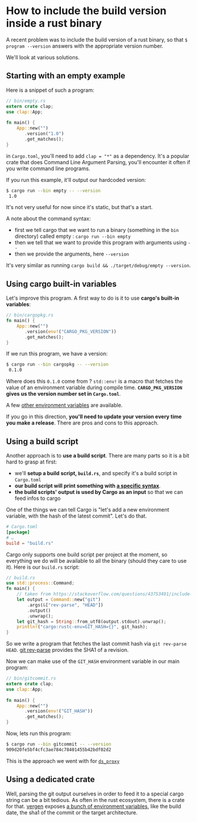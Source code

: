 # How to include the build version inside a rust binary

A recent problem was to include the build version of a rust binary, so that `$ program --version` answers with the appropriate version number.

We'll look at various solutions.

## Starting with an empty example

Here is a snippet of such a program:

```rust
// bin/empty.rs
extern crate clap; 
use clap::App; 
 
fn main() { 
    App::new("")
       .version("1.0")
       .get_matches(); 
}
```

in `Cargo.toml`, you'll need to add `clap = "*"` as a dependency. It's a popular crate that does Command Line Argument Parsing, you'll encounter it often if you write command line programs.

If you run this example, it'll output our hardcoded version:

```bash
$ cargo run --bin empty -- --version
 1.0
```

It's not very useful for now since it's static, but that's a start.

A note about the command syntax: 

 - first we tell cargo that we want to run a binary (something in the `bin` directory) called empty : `cargo run --bin empty`
 - then we tell that we want to provide this program with arguments using `--`
 - then we provide the arguments, here `--version`

It's very similar as running `cargo build && ./target/debug/empty --version`.

## Using cargo built-in variables

Let's improve this program. A first way to do is it to use **cargo's built-in variables**:

```rust
// bin/cargopkg.rs
fn main() { 
    App::new("")
       .version(env!("CARGO_PKG_VERSION"))
       .get_matches(); 
}
```

If we run this program, we have a version:

```bash
$ cargo run --bin cargopkg -- --version
 0.1.0
```

Where does this `0.1.0` come from ? `std::env!` is a macro that fetches the value of an environment variable during compile time. **`CARGO_PKG_VERSION` gives us the version number set in `Cargo.toml`**.

A few [other environment variables](https://doc.rust-lang.org/cargo/reference/environment-variables.html#environment-variables-cargo-sets-for-crates) are available.

If you go in this direction, **you'll need to update your version every time you make a release**. There are pros and cons to this approach.

## Using a build script

Another approach is to **use a build script**. There are many parts so it is a bit hard to grasp at first:

 - we'll **setup a build script, `build.rs`**, and specify it's a build script in `Cargo.toml`
 - **our build script will print something with [a specific syntax](https://doc.rust-lang.org/cargo/reference/build-scripts.html#outputs-of-the-build-script)**.
 - **the build scripts' output is used by Cargo as an input** so that we can feed infos to cargo

One of the things we can tell Cargo is "let's add a new environment variable, with the hash of the latest commit". Let's do that.

```toml
# Cargo.toml
[package]
# …
build = "build.rs"
```

Cargo only supports one build script per project at the moment, so everything we do will be available to all the binary (should they care to use it). Here is our `build.rs` script:

```rust
// build.rs
use std::process::Command;
fn main() {
    // taken from https://stackoverflow.com/questions/43753491/include-git-commit-hash-as-string-into-rust-program
    let output = Command::new("git")
        .args(&["rev-parse", "HEAD"])
        .output()
        .unwrap();
    let git_hash = String::from_utf8(output.stdout).unwrap();
    println!("cargo:rustc-env=GIT_HASH={}", git_hash);
}

```

So we write a program that fetches the last commit hash via `git rev-parse HEAD`. [git rev-parse](https://git-scm.com/docs/git-rev-parse) provides the SHA1 of a revision.

Now we can make use of the `GIT_HASH` environment variable in our main program:

```rust
// bin/gitcommit.rs
extern crate clap; 
use clap::App; 
 
fn main() { 
    App::new("")
       .version(env!("GIT_HASH"))
       .get_matches(); 
}
```

Now, lets run this program:

```bash
$ cargo run --bin gitcommit -- --version
909d20fe5bf4cfc3ae784c78401455b42bdf02d2
```

This is the approach we went with for [`ds_proxy`](https://github.com/betagouv/ds_proxy/pull/20/files)

## Using a dedicated crate

Well, parsing the git output ourselves in order to feed it to a special cargo string can be a bit tedious. As often in the rust ecosystem, there is a crate for that. [vergen](https://github.com/rustyhorde/vergen) exposes [a bunch of environment variables](https://docs.rs/vergen/3.0.4/vergen/#generate-build-time-information), like the build date, the sha1 of the commit or the target architecture.
